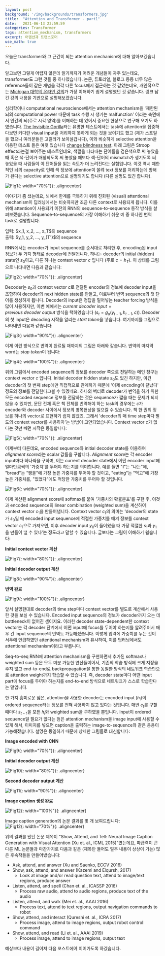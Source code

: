 ```yaml
---
layout: post
background: '/img/backgrounds/transformers.jpg'
title:  "Attention and Transformer - part1"
date:   2021-06-13 23:59:59
categories: Transformer
tags: attention_mechanism, transformers
excerpt: 어텐션과 트랜스포머
use_math: true
---
```

오늘은 transformer와 그 근간이 되는 attention mechanism에 대해 알아보겠습니다.

알고보면 그렇게 어렵지 않은데 알기까지가 어려운 개념들이 자주 있는데요, transformer도 그런 것들 중 하나였습니다.
논문, 튜토리얼, 블로그 등등 너무 많은 reference들이 같은 개념을 각각 다른 focus에서 접근하는 것 같았는데요, 개인적으로는 [Michigan 대학의 온라인 강의](https://youtu.be/YAgjfMR9R_M)가 가장 이해하기 쉽게 설명했던 것 같습니다. 링크 남긴 강의 내용을 기반으로 설명해보겠습니다.<br/>


심리학이나 computational neuroscience에서는 attention mechanism을 '제한된 뇌의 computational power 때문에 task 수행 시 생기는 malfunction' 이라는 측면에서 인간의 뇌(주로 시각 영역)를 이해하는 데 있어서 중요한 현상으로 연구해 오기도 하였습니다. [The Invisible Gorilla](https://youtu.be/vJG698U2Mvo)라는 유명한 테스트에서는 task에 attention을 집중하다보면 커다란 visual input을 처리하지 못하게 되는 것을 보이기도 했고 (제가 스포일을 했으니 여러분들은 고릴라가 보이실겁니다), 이와 비슷하게 selective attention을 이용한 테스트 들은 여럿 있습니다 [change blindness test](https://youtu.be/_bnnmWYI0lM). 아래 그림은 Stroop effect라는걸 보여주는 테스트인데요, 색깔을 나타내는 단어들을 검은색으로 써 놓았을 때 혹은 색-단어가 매칭되도록 써 놓았을 때보다 색-단어의 mismatch가 생기도록 써 놓았을 때 사람들이 이 단어들을 읽는 속도가 더 느려진다는 실험입니다. 이것 역시 제한적인 뇌의 capacity로 인해 색 정보에 attention이 쏠려 text 정보를 처리하는데 방해가 된다는 selective attention으로 설명되기도 합니다 (다른 설명도 있긴 합니다).

![Fig1](https://tildacorp.github.io/img/stroop_test.jpg "Stroop Test"){: width="70%"}{: .aligncenter}


이야기가 좀 샜는데요, 뇌에서 한계를 극복하기 위해 진화된 (visual) attentional mechanism이 딥러닝에서는 비슷하지만 조금 다른 context로 사용되게 됩니다. 이를 위해 attention이 사용되기 이전의 RNN의 sequence-to-sequence 동작 방식을 살펴보겠습니다. Sequence-to-sequence의 가장 이해하기 쉬운 예 중 하나인 번역 task로 설명합니다.
<p>
입력: $x_1, x_2, ..., x_T$의 sequence<br />
출력: $y_1, y_2, ..., y_{T'}$의 sequence
</p>

RNN에서는 encoder가 input sequence를 순서대로 처리한 후, encoding된 input 정보가 두 가지 형태로 decoder에 전달됩니다. 하나는 decoder의 initial (hidden) state인 $s_0$이고, 다른 하나는 context vector $c$ 입니다 (주로 $c = h_T$). 이 상태를 그림으로 나타내면 다음과 같습니다:<br />
<!--<p>Encoder: $h_t = f_w(x_t, h_{t-1})$</p>-->
![Fig2](https://tildacorp.github.io/img/seq2seq_rnn_step1.PNG "Seq-to-seq with RNN (after encoding)"){: width="70%"}{: .aligncenter}

Decoder는 $s_0$과 context vector $c$로 전달된 encoder의 정보에 decoder input을 조합하여 decoder의 next hidden state를 만들고, 이로부터 번역 sequence의 첫 단어를 생성하게 됩니다. Decoder의 input은 정답을 밀어넣는 teacher forcing 방식을 많이 사용하지만, 이번 예에서는 $current\ decoder\ input = previous\ decoder\ output$ 방식을 택하였습니다 ($s_t = g_u(y_{t-1}, h_{t-1}, c)$). Decoder의 첫 input은 decoding 시작을 알리는 $start\ token$을 넣습니다. 여기까지를 그림으로 나타내면 다음과 같습니다:<br />

![Fig3](https://tildacorp.github.io/img/seq2seq_rnn_step2.PNG "Seq-to-seq with RNN (after decoding the first word)"){: width="90%"}{: .aligncenter}

이제 이런 방식으로 번역이 완료될 때까지의 그림은 아래와 같습니다. 번역의 마지막 word는 $stop\ token$이 됩니다:<br />

![Fig4](https://tildacorp.github.io/img/seq2seq_rnn_step3.PNG "Seq-to-seq with RNN (translation completion)"){: width="100%"}{: .aligncenter}

위의 그림에서 encoded sequence의 정보를 decoder 쪽으로 전달하는 메인 창구는 context vector $c$ 입니다. Initial decoder hidden state $s_0$도 있긴 하지만, 이건 decoder의 첫 번째 step에만 직접적으로 관계하기 때문에 '이제 encoding이 끝났다' 정도의 정보를 전달한다고볼 수 있겠네요. 하나의 벡터로 decoder가 번역을 하기 위한 모든 encoded sequence 정보를 전달하는 것은 sequence가 짧을 때는 문제가 되지 않을 수 있지만, 문단 전체 혹은 책 전체를 번역해야 하는 task의 경우에는 $c$가 encoder와 decoder 사이에서 정보의 병목현상을 일으킬 수 있습니다. 책 한 권의 정보를 하나의 vector로 표현하기 쉽지 않겠죠. 그래서 'decoder의 매 time step마다 별도의 context vector를 사용하자'는 방법이 고안되었습니다. Context vector $c$가 없다는 것만 빼면 시작은 동일합니다:<br />

![Fig5](https://tildacorp.github.io/img/seq2seq_rnn_attention_step1.PNG "Seq-to-seq with RNN and Attention (after encoding)"){: width="70%"}{: .aligncenter}


이제부터 다른데요, encoded sequence와 initial decoder state를 이용하여 $alignment\ score$라는 scalar 값들을 구합니다. $Alignment\ score$는 각 encoder input마다 하나씩을 구하며, 이는 current decoder state에서 어떤 encoder input에 얼마만큼씩의 '가중치'를 두어야 하는지를 의미합니다. 예를 들면 "I"는 "나는"에, "bread"는 "빵을"에 가장 높은 가중치를 두어야 할 것이고, "eating"는 "먹고"에 가장 높은 가중치를, "있었다"에도 적당한 가중치를 두어야 할 것입니다.<br />

![Fig6](https://tildacorp.github.io/img/seq2seq_rnn_attention_step2.PNG "Seq-to-seq with RNN and Attention (alignment scores))"){: width="70%"}{: .aligncenter}


이제 계산된 alignment score에 softmax를 붙여 '가중치의 확률분포'를 구한 후, 이것과 encoded sequence의 linear combination (weighted sum)을 계산하여 context vector $c_1$을 만들어냅니다. Context vector $c_1$의 의미는 'decoder의 state가 $s_0$일 때 encoded input sequence에 적절한 가중치를 매겨 정보를 context vector $c_1$으로 가져오면, 이후 decoder input $y_0$이 들어왔을 때 가장 적절한 $s_1$과 $y_1$을 만들어 낼 수 있다'는 정도라고 말할 수 있습니다. 글보다는 그림이 이해하기 쉽습니다:<br />
<p><b>Initial context vector 계산</b></p>

![Fig7](https://tildacorp.github.io/img/seq2seq_rnn_attention_step3.PNG "Seq-to-seq with RNN and Attention (context vector))"){: width="80%"}{: .aligncenter}

<p><b>Initial decoder output 계산</b></p>

![Fig8](https://tildacorp.github.io/img/seq2seq_rnn_attention_step4.PNG "Seq-to-seq with RNN and Attention (first decoder output))"){: width="90%"}{: .aligncenter}

<p><b>번역 완료</b></p>

![Fig9](https://tildacorp.github.io/img/seq2seq_rnn_attention_step5.PNG "Seq-to-seq with RNN and Attention (translation completion))"){: width="100%"}{: .aligncenter}

앞서 설명한대로 decoder의 time step마다 context vector를 별도로 계산해서 사용한 것을 보실 수 있습니다. Encoded input sequence의 정보가 decoder까지 오는 데 bottleneck이 없어진 셈이지요. 이러한 decoder state-dependent한 context vector는 각 decoder 단계에서 어떤 input에 focus를 두어야 하는지를 알려주어서 매우 긴 input sequence의 번역도 가능해졌습니다. 이렇게 입력에 가중치를 두는 것이 서두에 언급하였던 attentional mechanism과 유사하여, 이를 딥러닝에서도 attentional mechanism이라고 부릅니다.<br />

Seq-to-seq RNN에 attention mechanism을 구현하면서 추가된 softmax나 weighted sum 등은 모두 미분 가능한 연산들이어서, 기존의 학습 방식에 크게 지장을 주지 않고 end-to-end로 backpropagation을 통한 동일한 방식의 네트워크 학습만으로 attention weight까지 학습할 수 있습니다. 즉, decoder state마다 어떤 input part에 focus를 두어야 하는지를 end-to-end 방식으로 네트워크가 스스로 학습한다는 말입니다.<br />

한 가지 흥미로운 점은, attention을 사용한 decoder는 encoded input ($h_i$)이 ordered sequence라는 정보를 전혀 사용하지 않고 있다는 것입니다. 매번 $c_t$를 구할 때마다 $s_{t-1}$을 모든 $h_i$와 weighted sum을 구하였을 뿐입니다. Input이 ordered sequence일 필요가 없다는 점은 attention mechanism을 image input에 사용할 수 있게 해서, 이미지를 넣으면 caption을 출력하는 image-to-sequence와 같은 응용이 가능해졌습니다. 설명은 동일하기 때문에 상세한 그림들로 대신합니다:<br />

<p><b>Image encoded with CNN</b></p>

![Fig9](https://tildacorp.github.io/img/img2sec_attention_step1.PNG "Img-2-seq with CNN and Attention (after encoding))"){: width="70%"}{: .aligncenter}

<p><b>Initial decoder output 계산</b></p>

![Fig10](https://tildacorp.github.io/img/img2sec_attention_step2.PNG "Img-2-seq with CNN and Attention (first decoder output))"){: width="80%"}{: .aligncenter}

<p><b>Second decoder output 계산</b></p>

![Fig11](https://tildacorp.github.io/img/img2sec_attention_step3.PNG "Img-2-seq with CNN and Attention (second decoder output))"){: width="90%"}{: .aligncenter}

<p><b>Image caption 생성 완료</b></p>

![Fig12](https://tildacorp.github.io/img/img2sec_attention_step4.PNG "Img-2-seq with CNN and Attention (caption translation completion))"){: width="100%"}{: .aligncenter}

Image caption generation의 논문 결과를 몇 개 보여드립니다:<br />
![Fig12](https://tildacorp.github.io/img/image_caption_generation.PNG "Image Caption Generation Results"){: width="70%"}{: .aligncenter}

위의 결과를 냈던 논문 제목이 "Show, Attend, and Tell: Neural Image Caption Generation with Visual Attention (Xu et. al., ICML 2015)"였는데요, 파급력이 큰 다른 ML 논문들과 마찬가지로 다음과 같은 (제목만 들어도 얼추 내용이 상상이 가는) 많은 후속작들을 만들어냈습니다:
<ul>
<li>Ask, attend, and answer (Xu and Saenko, ECCV 2016)</li>
<li>Show, ask, attend, and answer (Kazemi and Elqursh, 2017)
<ul><li>Look at image and/or read question text, attend to image/text regions, produce answer</li></ul>
</li>
<li>Listen, attend, and spell (Chan et. al., ICASSP 2016)
<ul><li>Process raw audio, attend to audio regions, produce text of the audio</li></ul>
</li>
<li>Listen, attend, and walk (Mei et. al., AAAI 2016)
<ul><li>Process text, attend to text regions, output navigation commands to robot</li></ul>
</li>
<li>Show, attend, and interact (Qureshi et. al., ICRA 2017)
<ul><li>Process image, attend to image regions, output robot control command</li></ul>
</li>
<li>Show, attend, and read (Li et. al., AAAI 2019)
<ul><li>Process image, attend to image regions, output text</li></ul>
</li>
</ul>

예상보다 내용이 길어져 다음 포스트에어 이어가도록 하겠습니다.